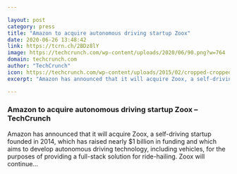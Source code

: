 ```yaml
---

layout: post
category: press
title: "Amazon to acquire autonomous driving startup Zoox"
date: 2020-06-26 13:48:42
link: https://tcrn.ch/2BDz8lY
image: https://techcrunch.com/wp-content/uploads/2020/06/90.png?w=764
domain: techcrunch.com
author: "TechCrunch"
icon: https://techcrunch.com/wp-content/uploads/2015/02/cropped-cropped-favicon-gradient.png?w=180
excerpt: "Amazon has announced that it will acquire Zoox, a self-driving startup founded in 2014, which has raised nearly $1 billion in funding and which aims to develop autonomous driving technology, including vehicles, for the purposes of providing a full-stack solution for ride-hailing. Zoox will continue…"

---
```


### Amazon to acquire autonomous driving startup Zoox – TechCrunch

Amazon has announced that it will acquire Zoox, a self-driving startup founded in 2014, which has raised nearly $1 billion in funding and which aims to develop autonomous driving technology, including vehicles, for the purposes of providing a full-stack solution for ride-hailing. Zoox will continue…